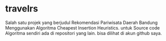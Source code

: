 # travelrs
Salah satu projek yang berjudul Rekomendasi Pariwisata Daerah Bandung Menggunakan Algoritma Cheapest Insertion Heuristics. untuk Source code Algoritma sendiri ada di repositori yang lain. bisa dilihat di akun github saya. 
